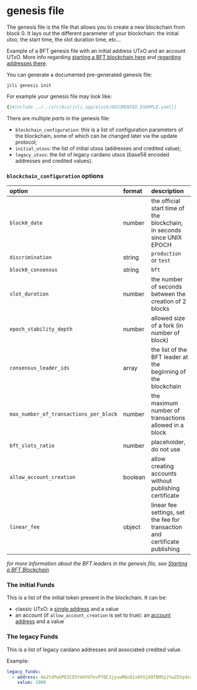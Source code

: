 # genesis file

The genesis file is the file that allows you to create a new blockchain
from block 0. It lays out the different parameter of your blockchain:
the initial utxo, the start time, the slot duration time, etc...

Example of a BFT genesis file with an initial address UTxO and an account UTxO.
More info regarding [starting a BFT blockchain here](./02_starting_bft_blockchain.md)
and [regarding addresses there](../jcli/address.md).

You can generate a documented pre-generated genesis file:

```
jcli genesis init
```

For example your genesis file may look like:

```yaml
{{#include ../../src/bin/jcli_app/block/DOCUMENTED_EXAMPLE.yaml}}
```

There are multiple _parts_ in the genesis file:

* `blockchain_configuration`: this is a list of configuration
  parameters of the blockchain, some of which can be changed later
  via the update protocol;
* `initial_utxos`: the list of initial utxos (addresses and credited value);
* `legacy_utxos`: the list of legacy cardano utxos (base58 encoded addresses
  and credited values).

### `blockchain_configuration` options

| option | format | description |
|:-------|:-------|:------------|
| `block0_date` | number | the official start time of the blockchain, in seconds since UNIX EPOCH |
| `discrimination` | string | `production` or `test` |
| `block0_consensus` | string | `bft` |
| `slot_duration` | number | the number of seconds between the creation of 2 blocks |
| `epoch_stability_depth` | number | allowed size of a fork (in number of block) |
| `consensus_leader_ids` | array | the list of the BFT leader at the beginning of the blockchain |
| `max_number_of_transactions_per_block` | number | the maximum number of transactions allowed in a block |
| `bft_slots_ratio` | number | placeholder, do not use |
| `allow_account_creation` | boolean | allow creating accounts without publishing certificate |
| `linear_fee` | object | linear fee settings, set the fee for transaction and certificate publishing |

_for more information about the BFT leaders in the genesis file, see
[Starting a BFT Blockchain](./02_starting_bft_blockchain.md)_

### The initial Funds

This is a list of the initial token present in the blockchain. It can be:

* classic UTxO: a [single address](../jcli/address.md#address-for-utxo) and a value
* an account (if `allow_account_creation` is set to true): an
  [account address](../jcli/address.md#address-for-account) and a value

### The legacy Funds

This is a list of legacy cardano addresses and associated credited value.

Example:

```yaml
legacy_funds:
  - address: Ae2tdPwUPEZCEhYAUVU7evPfQCJjyuwM6n81x6hSjU9TBMSy2YwZEVydssL
    value: 2000
```
